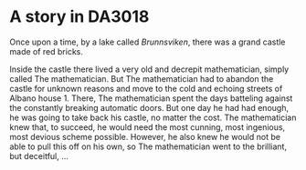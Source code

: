 # A story in DA3018

Once upon a time, by a lake called _Brunnsviken_, there was a grand castle
made of red bricks. 

Inside the castle there lived a very old and decrepit mathematician, simply called The mathematician. But The mathematician had to abandon the castle for unknown reasons and move to the cold and echoing streets of Albano house 1. There, The mathematician spent the days batteling against the constantly breaking automatic doors. But one day he had had enough, he was going to take back his castle, no matter the cost. The mathematician knew that, to succeed, he would need the most cunning, most ingenious, most devious scheme possible. However, he also knew he would not be able to pull this off on his own, so The mathematician went to the brilliant, but deceitful,  ... 
